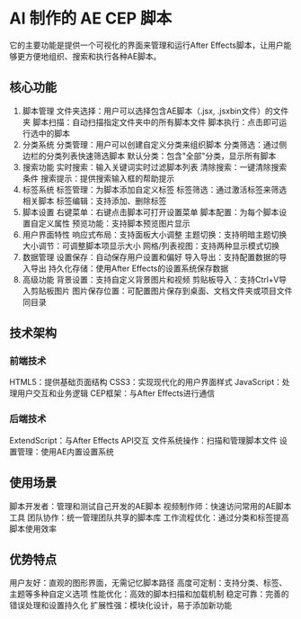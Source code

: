 # AI 制作的 AE CEP 脚本
它的主要功能是提供一个可视化的界面来管理和运行After Effects脚本，让用户能够更方便地组织、搜索和执行各种AE脚本。
## 核心功能
1. 脚本管理
文件夹选择：用户可以选择包含AE脚本（.jsx, .jsxbin文件）的文件夹
脚本扫描：自动扫描指定文件夹中的所有脚本文件
脚本执行：点击即可运行选中的脚本
2. 分类系统
分类管理：用户可以创建自定义分类来组织脚本
分类筛选：通过侧边栏的分类列表快速筛选脚本
默认分类：包含"全部"分类，显示所有脚本
3. 搜索功能
实时搜索：输入关键词实时过滤脚本列表
清除搜索：一键清除搜索条件
搜索提示：提供搜索输入框的帮助提示
4. 标签系统
标签管理：为脚本添加自定义标签
标签筛选：通过激活标签来筛选相关脚本
标签编辑：支持添加、删除标签
5. 脚本设置
右键菜单：右键点击脚本可打开设置菜单
脚本配置：为每个脚本设置自定义属性
预览功能：支持脚本预览图片显示
6. 用户界面特性
响应式布局：支持面板大小调整
主题切换：支持明暗主题切换
大小调节：可调整脚本项显示大小
网格/列表视图：支持两种显示模式切换
7. 数据管理
设置保存：自动保存用户设置和偏好
导入导出：支持配置数据的导入导出
持久化存储：使用After Effects的设置系统保存数据
8. 高级功能
背景设置：支持自定义背景图片和视频
剪贴板导入：支持Ctrl+V导入剪贴板图片
图片保存位置：可配置图片保存到桌面、文档文件夹或项目文件同目录
## 技术架构
### 前端技术
HTML5：提供基础页面结构
CSS3：实现现代化的用户界面样式
JavaScript：处理用户交互和业务逻辑
CEP框架：与After Effects进行通信
### 后端技术
ExtendScript：与After Effects API交互
文件系统操作：扫描和管理脚本文件
设置管理：使用AE内置设置系统

## 使用场景
脚本开发者：管理和测试自己开发的AE脚本
视频制作师：快速访问常用的AE脚本工具
团队协作：统一管理团队共享的脚本库
工作流程优化：通过分类和标签提高脚本使用效率
## 优势特点
用户友好：直观的图形界面，无需记忆脚本路径
高度可定制：支持分类、标签、主题等多种自定义选项
性能优化：高效的脚本扫描和加载机制
稳定可靠：完善的错误处理和设置持久化
扩展性强：模块化设计，易于添加新功能
